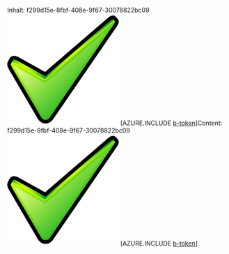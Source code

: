 <span data-ttu-id="050d0-101">Inhalt: f299d15e-8fbf-408e-9f67-30078822bc09![Bild](e976c55b-be6f-40eb-94b4-a90826c16754.png)
[AZURE.INCLUDE [b-token](55261ef0-7ee9-461b-9e81-38b1caa7bb7b.md)]</span><span class="sxs-lookup"><span data-stu-id="050d0-101">Content: f299d15e-8fbf-408e-9f67-30078822bc09![image](e976c55b-be6f-40eb-94b4-a90826c16754.png)
[AZURE.INCLUDE [b-token](55261ef0-7ee9-461b-9e81-38b1caa7bb7b.md)]</span></span>
